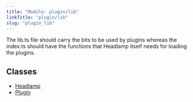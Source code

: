 ```yaml
---
title: "Module: plugin/lib"
linkTitle: "plugin/lib"
slug: "plugin_lib"
---
```


The lib.ts file should carry the bits to be used by plugins whereas
the index.ts should have the functions that Headlamp itself needs for
loading the plugins.

## Classes

- [Headlamp](../classes/plugin_lib.Headlamp.md)
- [Plugin](../classes/plugin_lib.Plugin.md)
